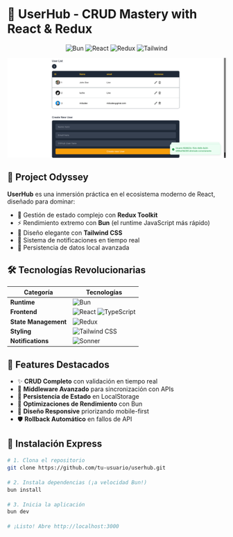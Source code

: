 # 🚀 UserHub - CRUD Mastery with React & Redux

<div align="center">
  <img src="https://img.shields.io/badge/Bun-%23FBF0EF?style=for-the-badge&logo=bun&logoColor=black" alt="Bun">
  <img src="https://img.shields.io/badge/React-20232A?style=for-the-badge&logo=react&logoColor=61DAFB" alt="React">
  <img src="https://img.shields.io/badge/Redux-764ABC?style=for-the-badge&logo=redux&logoColor=white" alt="Redux">
  <img src="https://img.shields.io/badge/Tailwind_CSS-38B2AC?style=for-the-badge&logo=tailwind-css&logoColor=white" alt="Tailwind">
</div>

![Demo Preview](./src/assets/image.png) <!-- Add actual screenshot path -->

## 🌟 **Project Odyssey**
**UserHub** es una inmersión práctica en el ecosistema moderno de React, diseñado para dominar:
- 🧠 Gestión de estado complejo con **Redux Toolkit**
- ⚡ Rendimiento extremo con **Bun** (el runtime JavaScript más rápido)
- 🎨 Diseño elegante con **Tailwind CSS**
- 🚨 Sistema de notificaciones en tiempo real
- 💾 Persistencia de datos local avanzada

## 🛠️ **Tecnologías Revolucionarias**
| Categoría          | Tecnologías                                                                 |
|---------------------|-----------------------------------------------------------------------------|
| **Runtime**        | ![Bun](https://img.shields.io/badge/-Bun-000?&logo=bun)                    |
| **Frontend**       | ![React](https://img.shields.io/badge/-React-61DAFB?&logo=react&logoColor=white) ![TypeScript](https://img.shields.io/badge/-TypeScript-3178C6?&logo=typescript&logoColor=white) |
| **State Management**| ![Redux](https://img.shields.io/badge/-Redux-764ABC?&logo=redux&logoColor=white) |
| **Styling**        | ![Tailwind CSS](https://img.shields.io/badge/-Tailwind%20CSS-38B2AC?&logo=tailwind-css&logoColor=white) |
| **Notifications**  | ![Sonner](https://img.shields.io/badge/-Sonner-FF6B6B)                      |

## 🎯 **Features Destacados**
- ✨ **CRUD Completo** con validación en tiempo real
- 🚦 **Middleware Avanzado** para sincronización con APIs
- 📂 **Persistencia de Estado** en LocalStorage
- 💫 **Optimizaciones de Rendimiento** con Bun
- 📱 **Diseño Responsive** priorizando mobile-first
- 🛡️ **Rollback Automático** en fallos de API

## 🚀 **Instalación Express**
```bash
# 1. Clona el repositorio
git clone https://github.com/tu-usuario/userhub.git

# 2. Instala dependencias (¡a velocidad Bun!)
bun install

# 3. Inicia la aplicación
bun dev

# ¡Listo! Abre http://localhost:3000